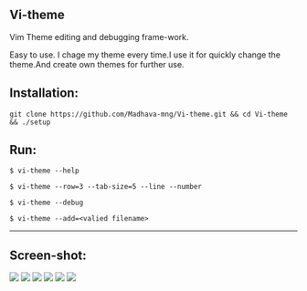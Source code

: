 ## Vi-theme
Vim Theme editing and debugging frame-work.

Easy to use. I chage my theme every time.I use it for quickly change the theme.And create own themes for further use.

## Installation:
    git clone https://github.com/Madhava-mng/Vi-theme.git && cd Vi-theme && ./setup
    
## Run:
```$ vi-theme --help```

```$ vi-theme --row=3 --tab-size=5 --line --number```

```$ vi-theme --debug```

```$ vi-theme --add=<valied filename>```

***

## Screen-shot:
<img src=".Image/i0.jpg">
<img src=".Image/i1.jpg">
<img src=".Image/i2.jpg">
<img src=".Image/i3.jpg">
<img src=".Image/i4.jpg">
<img src=".Image/i5.jpg">




